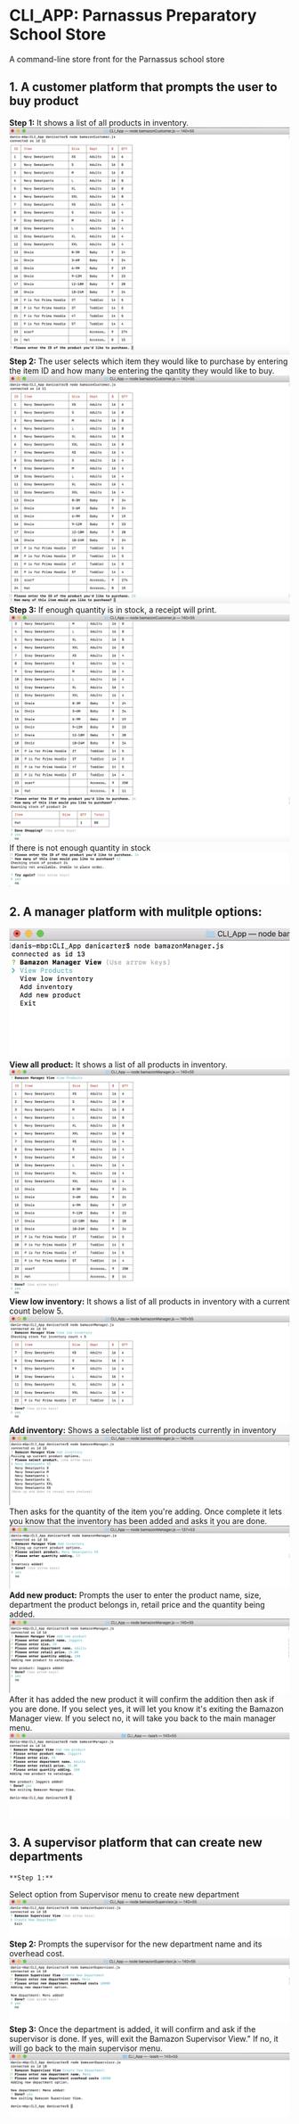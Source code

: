 # CLI_APP: Parnassus Preparatory School Store
 A command-line store front for the Parnassus school store

## 1. A customer platform that prompts the user to buy product
**Step 1:**
It shows a list of all products in inventory.
![ScreenShot](/images/Customer1.png)
**Step 2:**
The user selects which item they would like to purchase by entering the item ID and how many be entering the qantity they would like to buy.
![ScreenShot](/images/Customer2.png)
**Step 3:**
If enough quantity is in stock, a receipt will print.
![ScreenShot](/images/Customer3.png)
If there is not enough quantity in stock
![ScreenShot](/images/Customer4.png)
## 2. A manager platform with mulitple options:
![ScreenShot](/images/Manager1.png)
    **View all product:**
    It shows a list of all products in inventory.
    ![ScreenShot](/images/Manager2.png)
    **View low inventory:**
    It shows a list of all products in inventory with a current count below 5.
    ![ScreenShot](/images/Manager3.png)
    **Add inventory:**
    Shows a selectable list of products currently in inventory
    ![ScreenShot](/images/Manager4.png)
    Then asks for the quantity of the item you're adding. Once complete it lets you know that the inventory has been added and asks it you are done.
    ![ScreenShot](/images/Manager5.png)
    **Add new product:**
    Prompts the user to enter the product name, size, department the product belongs in, retail price and the quantity being added.
    ![ScreenShot](/images/Manager6.png)
    After it has added the new product it will confirm the addition then ask if you are done. If you select yes, it will let you know it's exiting the Bamazon Manager view. If you select no, it will take you back to the main manager menu.
    ![ScreenShot](/images/Manager7.png)
## 3. A supervisor platform that can create new departments
    **Step 1:**
Select option from Supervisor menu to create new department
    ![ScreenShot](/images/Supervisor1.png)
    **Step 2:**
Prompts the supervisor for the new department name and its overhead cost.
    ![ScreenShot](/images/Supervisor2.png)
    **Step 3:**
Once the department is added, it will confirm and ask if the supervisor is done. If yes, will exit the Bamazon Supervisor View." If no, it will go back to the main supervisor menu.
    ![ScreenShot](/images/Supervisor3.png)
